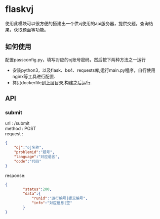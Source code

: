 # flaskvj
使用此模块可以很方便的搭建出一个供vj使用的api服务器，提供交题，查询结果，获取题面等功能。

## 如何使用
配置passconfig.py，填写对应的oj账号密码，然后按下两种方法之一运行
* 安装python3，以及flask、bs4、requests库,运行main.py程序，自行使用nginx等工具进行配置.
* 拷贝dockerfile到上层目录,构建之后运行.

## API
### submit
url     : /submit\
method  : POST\
request :
```json
{
    "oj":"oj名称",
    "problemid":"题号",
    "language":"对应语言",
    "code":"代码"
}
```
response:
```json
{
        "status":200,
        "data":{
            "runid":"运行编号|提交编号",
            "info":"对应信息|空"
        }
}
```

